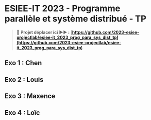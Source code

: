 # ESIEE-IT 2023 - Programme parallèle et système distribué - TP

> 🚨 **Projet déplacer ici ▶▶ : [https://github.com/2023-esiee-projectlab/esiee-it_2023_prog_para_sys_dist_tp](https://github.com/2023-esiee-projectlab/esiee-it_2023_prog_para_sys_dist_tp)**

## Exo 1 : Chen
## Exo 2 : Louis
## Exo 3 : Maxence
## Exo 4 : Loïc
